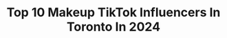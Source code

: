 ---
title: Top 10 Makeup TikTok Influencers In Toronto In 2024
description: >-
  Find top makeup TikTok influencers in Toronto in 2024. Most popular hashtags: #fyp #foryou #makeup #toronto.
platform: TikTok
hits: 89
text_top: Analyze the best TikTok profiles on inBeat.
text_bottom: Our search engine aggregates 89 TikTok influencers like this in Toronto, Canada for you to collaborate.
profiles:
  - username: "jasgbtn"
    fullname: >-
      Jasmine Grace
    bio: >-
      Toronto 19
    location: "Canada"
    followers: 5921
    engagement: 985
    commentsToLikes: 0.044175
    id: ck7zo5d3ohy4i0j78qsioi8jo
    verified: false
    hashtags: "#mua, #abg, #canada, #makeup"
  - username: "yasminerrz"
    fullname: >-
      yasi
    bio: >-
      follow my IG: BeautyByYasi for makeup & outfit details 🦋
    location: "Canada"
    followers: 88700
    engagement: 1356
    commentsToLikes: 0.022608
    id: ckb9ugg0it3qy0j23rfcwjd9r
    verified: false
    hashtags: "#hijab, #modestfashion, #muslim, #airpodsjump"
  - username: "thaisquintino2"
    fullname: >-
      Thais Quintino
    bio: >-
      Half Brazilian/ half Canadian 🇨🇦🇧🇷 Um sorriso para alegrar seu dia.
    location: "Canada"
    followers: 43800
    engagement: 587
    commentsToLikes: 0.023135
    id: ck9flmiibopac0j78zyc7qfw9
    verified: false
    hashtags: "#foryou, #fyp, #makeitviral, #foryoupage"
  - username: "_ivorytowers"
    fullname: >-
      Ivory Towers
    bio: >-
      Ivory Towers Toronto drag entertainer and Twitch streamer @theivorytowers
    location: "Canada"
    followers: 15100
    engagement: 1391
    commentsToLikes: 0.057986
    id: ck8qfxk8cypvd0j78rmtgxeiw
    verified: false
    hashtags: "#dragqueen, #streamer, #drag, #rpdr"
  - username: "alexkossak"
    fullname: >-
      Alex
    bio: >-
      Vibe check
    location: "Canada"
    followers: 10500
    engagement: 1961
    commentsToLikes: 0.030448
    id: ck94l432fxo9f0j78k39rkz9k
    verified: false
    hashtags: "#quarantine, #foryou, #foryoupage, #fyp"
  - username: "estrelladestiny"
    fullname: >-
      Destiny Estrella
    bio: >-
      baddie with brains bitches
    location: "Canada"
    followers: 38100
    engagement: 801
    commentsToLikes: 0.025349
    id: ckcv6ptm4pr7a0j23912tsyjn
    verified: false
    hashtags: "#fyp, #greenscreen, #trend, #greenscreenvideo"
  - username: "spencerbaby01"
    fullname: >-
      spencerbaby01
    bio: >-
      opinions & morale conduct are my own & do not represent my employers/affiliates
    location: "Canada"
    followers: 77400
    engagement: 954
    commentsToLikes: 0.009849
    id: ck8f7ubqm364v0j78lct3to15
    verified: false
    hashtags: "#trend, #fy, #boyfriend, #tiktokph"
  - username: "muanatasha"
    fullname: >-
      natasha lamarche
    bio: >-
      🇬🇾🇨🇦 ✨ makeup advice + tips + tutorials ✨ 🦋 makeup artist from toronto 🦋
    location: "Canada"
    followers: 43100
    engagement: 628
    commentsToLikes: 0.020115
    id: ck9c6c3mgr0c60j78q9c86j49
    verified: false
    hashtags: "#skincare, #foryou, #makeuphacks, #hairless"
  - username: "iamabira"
    fullname: >-
      Abira
    bio: >-
      🇨🇦Ontario Ceo of trying random things😉 20K?
    location: "Canada"
    followers: 15900
    engagement: 1060
    commentsToLikes: 0.035296
    id: ck90r2agwkt2l0j78f7jhaegy
    verified: false
    hashtags: "#greenscreensticker, #greenscreen, #birthday, #fyp"
  - username: "rachelsierraaa"
    fullname: >-
      Rachel Sierra
    bio: >-
      4 fun
    location: "Canada"
    followers: 10100
    engagement: 1382
    commentsToLikes: 0.026691
    id: ckbf3goeir6cn0j2309yauoa8
    verified: false
    hashtags: "#visionboard, #greenscreen, #tiktokartists, #familydinner"
---